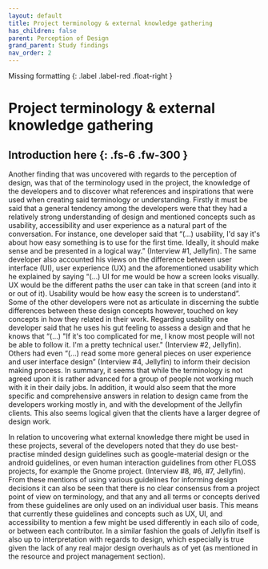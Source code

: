 ```yaml
---
layout: default
title: Project terminology & external knowledge gathering
has_children: false
parent: Perception of Design
grand_parent: Study findings
nav_order: 2
---
```

Missing formatting
{: .label .label-red .float-right }
# Project terminology & external knowledge gathering
Introduction here
{: .fs-6 .fw-300 }
---
Another finding that was uncovered with regards to the perception of design, was that of the terminology used in the project, the knowledge of the developers and to discover what references and inspirations that were used when creating said terminology or understanding. Firstly it must be said that a general tendency among the developers were that they had a relatively strong understanding of design and mentioned concepts such as usability, accessibility and user experience as a natural part of the conversation. For instance, one developer said that “(...) usability, I'd say it's about how easy something is to use for the first time. Ideally, it should make sense and be presented in a logical way.” (Interview #1, Jellyfin). The same developer also accounted his views on the difference between user interface (UI), user experience (UX) and the aforementioned usability which he explained by saying “(...) UI for me would be how a screen looks visually. UX would be the different paths the user can take in that screen (and into it or out of it). Usability would be how easy the screen is to understand”. Some of the other developers were not as articulate in discerning the subtle differences between these design concepts however, touched on key concepts in how they related in their work. Regarding usability one developer said that he uses his gut feeling to assess a design and that he knows that “(...) "If it's too complicated for me, I know most people will not be able to follow it. I'm a pretty technical user." (Interview #2, Jellyfin). Others had even “(...) read some more general pieces on user experience and user interface design” (Interview #4, Jellyfin) to inform their decision making process. In summary, it seems that while the terminology is not agreed upon it is rather advanced for a group of people not working much with it in their daily jobs. In addition, it would also seem that the more specific and comprehensive answers in relation to design came from the developers working mostly in, and with the development of the Jellyfin clients. This also seems logical given that the clients have a larger degree of design work.

In relation to uncovering what external knowledge there might be used in these projects, several of the developers noted that they do use best-practise minded design guidelines such as google-material design or the android guidelines, or even human interaction guidelines from other FLOSS projects, for example the Gnome project. (Interview #8, #6, #7, Jellyfin). From these mentions of using various guidelines for informing design decisions it can also be seen that there is no clear consensus from a project point of view on terminology, and that any and all terms or concepts derived from these guidelines are only used on an individual user basis. This means that currently these guidelines and concepts such as UX, UI, and accessibility to mention a few might be used differently in each silo of code, or between each contributor. In a similar fashion  the goals of Jellyfin itself is also up to interpretation with regards to design, which especially is true given the lack of any real major design overhauls  as of yet (as mentioned in the resource and project management section).